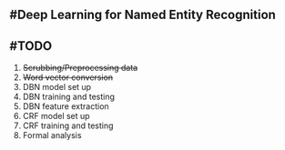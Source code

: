 #Deep Learning for Named Entity Recognition
---
#TODO
---
1. ~~Scrubbing/Preprocessing data~~
2. ~~Word vector conversion~~
3. DBN model set up
4. DBN training and testing 
5. DBN feature extraction 
6. CRF model set up 
7. CRF training and testing 
8. Formal analysis